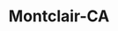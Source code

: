 ---
title: Montclair-CA
slug: montclair-ca
f_state:
- cms/state/california.md
f_locations:
- cms/payday-loan/aaa-check-cashing-712.md
- cms/payday-loan/aaa-check-cashing-713.md
- cms/payday-loan/aaa-check-cashing-714.md
- cms/payday-loan/cash-plus-8199.md
- cms/payday-loan/cash-plus-8282.md
- cms/payday-loan/monetary-management-of-ca-inc-21029.md
- cms/payday-loan/monetary-management-of-california-21094.md
- cms/payday-loan/money-mart-21400.md
- cms/payday-loan/payday-advance-23731.md
- cms/payday-loan/quick-cash-advance-24957.md
- cms/payday-loan/quick-cash-advance-24961.md
- cms/payday-loan/speedy-cash-26698.md
updated-on: '2024-05-30T13:41:28.615Z'
created-on: '2024-05-30T13:41:28.615Z'
published-on: '2024-05-30T13:54:32.469Z'
f_city: Montclair
layout: '[city].html'
tags: city
---